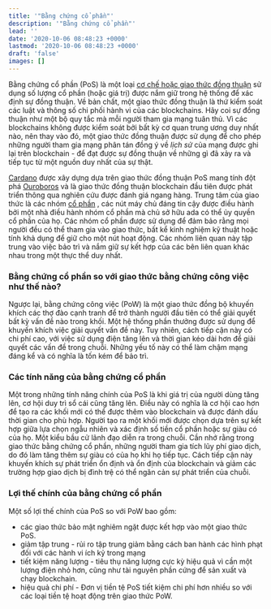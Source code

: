 ```yaml
---
title: '"Bằng chứng cổ phần"'
description: '"Bằng chứng cổ phần"'
lead: ''
date: '2020-10-06 08:48:23 +0000'
lastmod: '2020-10-06 08:48:23 +0000'
draft: 'false'
images: []
---
```


Bằng chứng cổ phần (PoS) là một loại [cơ chế hoặc giao thức đồng thuận](https://docs.cardano.org/learn/consensus-explained) sử dụng số lượng cổ phần (hoặc giá trị) được nắm giữ trong hệ thống để xác định sự đồng thuận. Về bản chất, một giao thức đồng thuận là thứ kiểm soát các luật và thông số chi phối hành vi của các blockchains. Hãy coi sự đồng thuận như một bộ quy tắc mà mỗi người tham gia mạng tuân thủ. Vì các blockchains không được kiểm soát bởi bất kỳ cơ quan trung ương duy nhất nào, nên thay vào đó, một giao thức đồng thuận được sử dụng để cho phép những người tham gia mạng phân tán đồng ý về *lịch sử* của mạng được ghi lại trên blockchain - để đạt được sự đồng thuận về những gì đã xảy ra và tiếp tục từ một nguồn duy nhất của sự thật.

[Cardano](https://cardano.org/) được xây dựng dựa trên giao thức đồng thuận PoS mang tính đột phá [Ouroboros](https://iohk.io/en/blog/posts/2020/06/23/the-ouroboros-path-to-decentralization/) và là giao thức đồng thuận blockchain đầu tiên được phát triển thông qua nghiên cứu được đánh giá ngang hàng. Trung tâm của giao thức là các nhóm [cổ phần](https://docs.cardano.org/learn/stake-pools) , các nút máy chủ đáng tin cậy được điều hành bởi một nhà điều hành nhóm cổ phần mà chủ sở hữu ada có thể ủy quyền cổ phần của họ. Các nhóm cổ phần được sử dụng để đảm bảo rằng mọi người đều có thể tham gia vào giao thức, bất kể kinh nghiệm kỹ thuật hoặc tính khả dụng để giữ cho một nút hoạt động. Các nhóm liên quan này tập trung vào việc bảo trì và nắm giữ sự kết hợp của các bên liên quan khác nhau trong một thực thể duy nhất.

### Bằng chứng cổ phần so với giao thức bằng chứng công việc như thế nào?

Ngược lại, bằng chứng công việc (PoW) là một giao thức đồng bộ khuyến khích các thợ đào cạnh tranh để trở thành người đầu tiên có thể giải quyết bất kỳ vấn đề nào trong khối. Một hệ thống phần thưởng được sử dụng để khuyến khích việc giải quyết vấn đề này. Tuy nhiên, cách tiếp cận này có chi phí cao, với việc sử dụng điện tăng lên và thời gian kéo dài hơn để giải quyết các vấn đề trong chuỗi. Những yếu tố này có thể làm chậm mạng đáng kể và có nghĩa là tốn kém để bảo trì.

### Các tính năng của bằng chứng cổ phần

Một trong những tính năng chính của PoS là khi giá trị của người dùng tăng lên, cơ hội duy trì sổ cái cũng tăng lên. Điều này có nghĩa là cơ hội cao hơn để tạo ra các khối mới có thể được thêm vào blockchain và được đánh dấu thời gian cho phù hợp. Người tạo ra một khối mới được chọn dựa trên sự kết hợp giữa lựa chọn ngẫu nhiên và xác định số tiền cổ phần hoặc sự giàu có của họ. Một kiểu bầu cử lãnh đạo diễn ra trong chuỗi. Cần nhớ rằng trong giao thức bằng chứng cổ phần, những người tham gia tích lũy phí giao dịch, do đó làm tăng thêm sự giàu có của họ khi họ tiếp tục. Cách tiếp cận này khuyến khích sự phát triển ổn định và ổn định của blockchain và giảm các trường hợp giao dịch bị đình trệ có thể ngăn cản sự phát triển của chuỗi.

### Lợi thế chính của bằng chứng cổ phần

Một số lợi thế chính của PoS so với PoW bao gồm:

- các giao thức bảo mật nghiêm ngặt được kết hợp vào một giao thức PoS.
- giảm tập trung - rủi ro tập trung giảm bằng cách ban hành các hình phạt đối với các hành vi ích kỷ trong mạng
- tiết kiệm năng lượng - tiêu thụ năng lượng cực kỳ hiệu quả vì cần một lượng điện nhỏ hơn, cũng như tài nguyên phần cứng để sản xuất và chạy blockchain.
- hiệu quả chi phí - Đơn vị tiền tệ PoS tiết kiệm chi phí hơn nhiều so với các loại tiền tệ hoạt động trên giao thức PoW.
